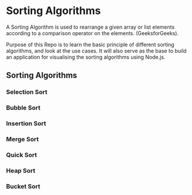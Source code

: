 # Sorting Algorithms #

A Sorting Algorithm is used to rearrange a given array or list elements according to a comparison operator on the elements. (GeeksforGeeks).

Purpose of this Repo is to learn the basic principle of different sorting algorithms, and look at the use cases. It will also serve as the base to build an application for visualising the sorting algorithms using Node.js.

## Sorting Algorithms ##

### Selection Sort

### Bubble Sort

### Insertion Sort

### Merge Sort 

### Quick Sort

### Heap Sort

### Bucket Sort